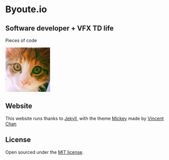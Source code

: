 # Byoute.io

## Software developer + VFX TD life
Pieces of code

![Byoute<3Pixellou](/assets/images/pixellou.jpg)


## Website
This website runs thanks to [Jekyll](http://jekyllrb.com/), with the theme [Mickey](http://vincentchan.github.io/mickey) made by [Vincent Chan](https://github.com/vincentchan)

## License
Open sourced under the [MIT license](LICENSE.md).

